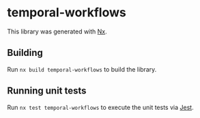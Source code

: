 # temporal-workflows

This library was generated with [Nx](https://nx.dev).

## Building

Run `nx build temporal-workflows` to build the library.

## Running unit tests

Run `nx test temporal-workflows` to execute the unit tests via [Jest](https://jestjs.io).
